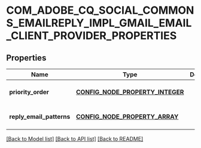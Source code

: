 # COM_ADOBE_CQ_SOCIAL_COMMONS_EMAILREPLY_IMPL_GMAIL_EMAIL_CLIENT_PROVIDER_PROPERTIES

## Properties
Name | Type | Description | Notes
------------ | ------------- | ------------- | -------------
**priority_order** | [**CONFIG_NODE_PROPERTY_INTEGER**](configNodePropertyInteger.md) |  | [optional] [default to null]
**reply_email_patterns** | [**CONFIG_NODE_PROPERTY_ARRAY**](configNodePropertyArray.md) |  | [optional] [default to null]

[[Back to Model list]](../README.md#documentation-for-models) [[Back to API list]](../README.md#documentation-for-api-endpoints) [[Back to README]](../README.md)


